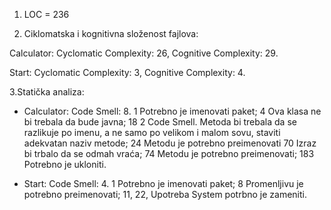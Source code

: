1. LOC = 236

2. Ciklomatska i kognitivna složenost fajlova:
   
 Calculator:  Cyclomatic Complexity: 26, Cognitive Complexity: 29.

 Start: Cyclomatic Complexity: 3, Cognitive Complexity: 4.

3.Statička analiza:

 - Calculator: Code Smell: 8. 
  1 Potrebno je imenovati paket;
  4 Ova klasa ne bi trebala da bude javna;
  18 2 Code Smell. Metoda bi trebala da se razlikuje po imenu, a ne samo po velikom i malom sovu, staviti adekvatan naziv metode;
  24 Metodu je potrebno preimenovati
  70 Izraz bi trbalo da se odmah vraća;
  74 Metodu je potrebno preimenovati;
  183 Potrebno je ukloniti.

 - Start: Code Smell: 4.
  1 Potrebno je imenovati paket;
  8 Promenljivu je potrebno preimenovati;
  11, 22, Upotreba System potrbno je zameniti.
 

